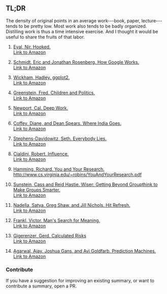## TL;DR

The density of original points in an average work---book, paper, lecture--- tends to be pretty low. Most work also tends to be badly organized. Distilling work is thus a time intensive exercise. And I thought it would be useful to share the fruits of that labor.

1. [Eyal, Nir. Hooked.](summaries/01_eyal_hooked.md)  
   [Link to Amazon](https://www.amazon.com/dp/B00LMGLXTS/ref=dp-kindle-redirect?_encoding=UTF8&btkr=1)

2. [Schmidt, Eric and Jonathan Rosenberg. How Google Works.](summaries/02_schmidt_rosenberg_how_goog_works.md)  
   [Link to Amazon](https://www.amazon.com/How-Google-Works-Eric-Schmidt-ebook/dp/B00HUU13Y0/)

3. [Wickham, Hadley. ggplot2.](summaries/03_wickham_ggplot2.md)  
   [Link to Amazon](https://www.amazon.com/ggplot2-Elegant-Graphics-Data-Analysis-ebook/dp/B01GVCRF6M/)

4. [Greenstein, Fred. Children and Politics.](summaries/04_greenstein_children_and_politics.md)  
   [Link to Amazon](https://smile.amazon.com/Children-Politics-Political-Science-Study/dp/0300013191/)

5. [Newport, Cal. Deep Work.](summaries/05_newport_deep_work.md)  
   [Link to Amazon](https://smile.amazon.com/Deep-Work-Focused-Success-Distracted-ebook/dp/B00X47ZVXM/)

6. [Coffey, Diane, and Dean Spears. Where India Goes.](summaries/06_coffey_spears_where_india_goes.md)  
   [Link to Amazon](https://smile.amazon.com/Where-India-Goes-Abandoned-Development-ebook/dp/B072WKXMML/)

7. [Stephens-Davidowitz, Seth. Everybody Lies.](summaries/07_stephens_davidowitz_everybody_lies.md)  
   [Link to Amazon](https://smile.amazon.com/Everybody-Lies-Internet-About-Really-ebook/dp/B01AFXZ2F4/)

8. [Cialdini, Robert. Influence.](summaries/08_cialdini_influence.md)  
    [Link to Amazon](https://smile.amazon.com/Influence-Psychology-Persuasion-Robert-Cialdini/dp/006124189X/)

9. [Hamming, Richard. You and Your Research.](summaries/09_hamming_how_to_do_good_work.md)  
    http://www.cs.virginia.edu/~robins/YouAndYourResearch.pdf

10. [Sunstein, Cass and Reid Hastie. Wiser: Getting Beyond Groupthink to Make Groups Smarter.](summaries/10_sunstein_hastie_wiser.md)  
    [Link to Amazon](https://www.amazon.com/dp/B00O4CRR9C/)

11. [Nadella, Satya, Greg Shaw, and Jill Nichols. Hit Refresh.](summaries/11_hit_refresh.md)  
    [Link to Amazon](https://smile.amazon.com/Hit-Refresh-Rediscover-Microsofts-Everyone-ebook/dp/B01HOT5SQA)

12. [Frankl, Victor. Man's Search for Meaning.](summaries/12_search_for_meaning.md)  
    [Link to Amazon](https://www.amazon.com/dp/B009U9S6FI/)

13. [Gigerenzer, Gerd. Calculated Risks](summaries/13_calculated_risks.md)  
    [Link to Amazon](https://www.amazon.com/gp/product/0743254236/)

14. [Agarwal, Ajay, Joshua Gans, and Avi Goldfarb. Prediction Machines.](summaries/14_prediction_machines.md)  
    [Link to Amazon](https://smile.amazon.com/Prediction-Machines-Economics-Artificial-Intelligence-ebook/dp/B075GXJPFS/)

<!--11. [Akerlof, George, and Robert Shiller](summaries/09_akerlof_shiller_phishing.md)  
    [Link to Amazon](https://www.amazon.com/dp/B00WAM14RE/)

12. [Bird by Bird: Some Instructions on Writing and Life](summaries/08_lamott_anne_bird_by_bird.md)  
    [Link to Amazon](https://www.amazon.com/Bird-Some-Instructions-Writing-Life/dp/0385480016)-->

### Contribute

If you have a suggestion for improving an existing summary, or want to contribute a summary, open a PR. 
